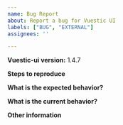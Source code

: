 ```yaml
---
name: Bug Report
about: Report a bug for Vuestic UI
labels: ["BUG", "EXTERNAL"]
assignees: ''

---
```


**Vuestic-ui version:** 1.4.7

**Steps to reproduce**

**What is the expected behavior?**

**What is the current behavior?**

**Other information**
